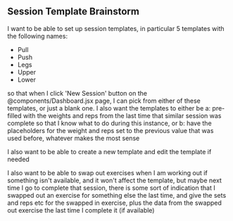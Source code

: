 ## Session Template Brainstorm

I want to be able to set up session templates, in particular 5 templates with the following names:

- Pull
- Push
- Legs
- Upper
- Lower

so that when I click 'New Session' button on the @components/Dashboard.jsx page, I can pick from either of these templates, or just a blank one.
I also want the templates to either be a: pre-filled with the weights and reps from the last time that similar session was complete so that I know what to do during this instance, or b: have the placeholders for the weight and reps set to the previous value that was used before, whatever makes the most sense

I also want to be able to create a new template and edit the template if needed

I also want to be able to swap out exercises when I am working out if something isn't available, and it won't affect the template, but maybe next time I go to complete that session, there is some sort of indication that I swapped out an exercise for something else the last time, and give the sets and reps etc for the swapped in exercise, plus the data from the swapped out exercise the last time I complete it (if available)
